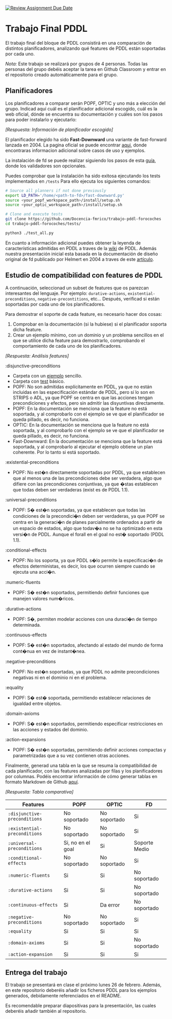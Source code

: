 [![Review Assignment Due Date](https://classroom.github.com/assets/deadline-readme-button-24ddc0f5d75046c5622901739e7c5dd533143b0c8e959d652212380cedb1ea36.svg)](https://classroom.github.com/a/VFwGcsAz)
# Trabajo Final PDDL

El trabajo final del bloque de PDDL consistirá en una comparación de distintos planificadores, analizando qué features de PDDL están soportadas por cada uno.

*Nota:* Este trabajo se realizará por grupos de 4 personas. Todas las personas del grupo debéis aceptar la tarea en Github Classroom y entrar en el repositorio creado automáticamente para el grupo.

## Planificadores

Los planificadores a comparar serán POPF, OPTIC y uno más a elección del grupo. Indicad aquí cuál es el planificador adicional escogido, cuál es la web oficial, dónde se encuentra su documentación y cuáles son los pasos para poder instalarlo y ejecutarlo:

*[Respuesta: Información de planificador escogido]*

El planificador elegido ha sido **Fast-Downward** una variante de fast-forward lanzada en 2004.
La pagina oficial se puede encontrar [aqui](https://www.fast-downward.org/), donde encontraras informacion adicional sobre casos de uso y ejemplos.

La instalación de fd se puede realizar siguiendo los pasos de esta [guía](https://github.com/aibasel/downward/blob/main/BUILD.md), donde los validadores son opcionales.

Puedes comprobar que la instalación ha sido exitosa ejecutando los tests implementados en `/tests`
Para ello ejecuta los siguientes comandos:

```bash
# Source all planners if not done previously
export LD_PATH='/home/<path-to-fd>/fast-downward.py'
source <your_popf_workspace_path>/install/setup.sh
source <your_optic_workspace_path>/install/setup.sh

# Clone and execute tests
git clone https://github.com/Docencia-fmrico/trabajo-pddl-forocoches
cd trabajo-pddl-forocoches/tests/

python3 ./test_all.py
```


En cuanto a información adicional puedes obtener la leyenda de características admitidas en PDDL a traves de la [wiki](https://planning.wiki/ref/planners/fd) de PDDL. Además nuestra presentación inicial esta basada en la documentación de diseño original de fd publicado por Helmert en 2004 a traves de este [artículo](https://www.jair.org/index.php/jair/article/view/10457).



## Estudio de compatibilidad con features de PDDL
A continuación, seleccionad un subset de features que os parezcan interesantes del lenguaje. Por ejemplo: `durative-actions`, `existential-preconditions`, `negative-precontitions`, etc... Después, verificad si están soportadas por cada uno de los planificadores.

Para demostrar el soporte de cada feature, es necesario hacer dos cosas:

1. Comprobar en la documentación (si la hubiese) si el planificador soporta dicha feature.
2. Crear un ejemplo mínimo, con un dominio y un problema sencillos en el que se utilice dicha feature para demostrarlo, comprobando el comportamiento de cada uno de los planificadores.

*[Respuesta: Análisis features]*

:disjunctive-preconditions
- Carpeta con un [ejemplo](Examples/disjunctive-preconditions) sencillo.
- Carpeta con [test](tests/disjunctive-preconditions) básico.
- POPF: No son admitidas explícitamente en PDDL, ya que no están incluidas en las especificación estándar de PDDL, pero sí lo son en STRIPS o ADL, ya que POPF se centra en que las acciones tengan precondiciones y efectos, pero sin admitir las disyuntivas directamente.
- POPF: En la documentación se menciona que la feature no está soportada, y al comprobarlo con el ejemplo se ve que el planificador se queda pillado, es decir, no funciona.
- OPTIC: En la documentación se menciona que la feature no está soportada, y al comprobarlo con el ejemplo se ve que el planificador se queda pillado, es decir, no funciona.
- Fast-Downward: En la documentación se menciona que la feature está soportada, y al comprobarlo al ejecutar el ejemplo obtiene un plan coherente. Por lo tanto si está soportado.

:existential-preconditions
- POPF: No est�n directamente soportadas por PDDL, ya que establecen que al menos una de las precondiciones debe ser verdadera, algo que difiere con las precondiciones conjuntivas, ya que �stas establecen que todas deben ser verdaderas (exist es de PDDL 1.1).

:universal-preconditions
- POPF: S� est�n soportadas, ya que establecen que todas las condiciones de la precondici�n deben ser verdaderas, ya que POPF se centra en la generaci�n de planes parcialmente ordenados a partir de un espacio de estados, algo que todav�a no se ha optimizado en esta versi�n de PDDL. Aunque el forall en el goal no est� soportado (PDDL 1.1).

:conditional-effects
- POPF: No los soporta, ya que PDDL s�lo permite la especificaci�n de efectos deterministas, es decir, los que ocurren siempre cuando se ejecuta una acci�n.

:numeric-fluents
- POPF: S� est�n soportados, permitiendo definir funciones que manejen valores num�ricos.

:durative-actions
- POPF: S�, permiten modelar acciones con una duraci�n de tiempo determinada.

:continuous-effects
- POPF: S� est�n soportados, afectando al estado del mundo de forma cont�nua en vez de instant�nea.

:negative-preconditions
- POPF: No est�n soportadas, ya que PDDL no admite precondiciones negativas ni en el dominio ni en el problema.

:equality
- POPF: S� est� soportada, permitiendo establecer relaciones de igualdad entre objetos.

:domain-axioms
- POPF: S� est�n soportados, permitiendo especificar restricciones en las acciones y estados del dominio.

:action-expansions
- POPF: S� est�n soportadas, permitiendo definir acciones compactas y parametrizadas que a su vez contienen otras acciones.


Finalmente, generad una tabla en la que se resuma la compatibilidad de cada planificador, con las features analizadas por filas y los planificadores por columnas. Podéis encontrar información de cómo generar tablas en formato Markdown de Github [aquí](https://docs.github.com/es/get-started/writing-on-github/working-with-advanced-formatting/organizing-information-with-tables).

*[Respuesta: Tabla comparativa]*

| Features | POPF | OPTIC | FD |
| --- | --- | --- | --- |
| `:disjunctive-preconditions` | No soportado | No soportado | Si |
| `:existential-preconditions` | No soportado | No soportado | Si |
| `:universal-preconditions` | Si, no en el goal | Si | Soporte Medio |
| `:conditional-effects` | No soportado | No soportado | Si |
| `:numeric-fluents` | Si | Si | No soportado |
| `:durative-actions` | Si | Si | No soportado |
| `:continuous-effects` | Si | Da error | No soportado |
| `:negative-preconditions` | No soportado | No soportado | Si |
| `:equality` | Si | Si | Si |
| `:domain-axioms` | Si | Si | No soportado |
| `:action-expansion` | Si | Si | Si |

## Entrega del trabajo
El trabajo se presentará en clase el próximo lunes 26 de febrero. Además, en este repositorio deberéis añadir los ficheros PDDL para los ejemplos generados, debidamente referenciados en el README.

Es recomendable preparar diapositivas para la presentación, las cuales deberéis añadir también al repositorio.
